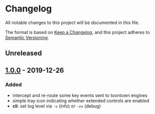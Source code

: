 # Changelog
All notable changes to this project will be documented in this file.

The format is based on [Keep a Changelog](https://keepachangelog.com/en/1.0.0/),
and this project adheres to [Semantic Versioning](https://semver.org/spec/v2.0.0.html).

## Unreleased

## [1.0.0] - 2019-12-26
### Added
- intercept and re-route some key events sent to toontown engines
- simple tray icon indicating whether extended controls are enabled
- **cli**: set log level via `-v` (info) or `-vv` (debug)

[1.0.0]: https://git.hammerle.me/fphammerle/rescriptoon/src/v1.0.0
